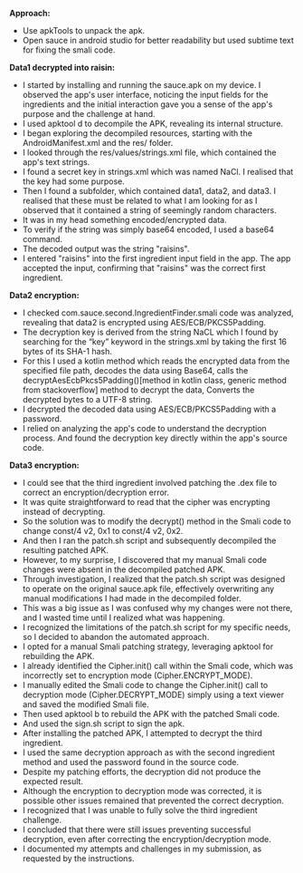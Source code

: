 **Approach:**

* Use apkTools to unpack the apk.
* Open sauce in android studio for better readability but used subtime text for fixing the smali code.

**Data1 decrypted into raisin:**

* I started by installing and running the sauce.apk on my device. I observed the app's user interface, noticing the input fields for the ingredients and the initial interaction gave you a sense of the app's purpose and the challenge at hand.
* I used apktool d to decompile the APK, revealing its internal structure.
* I began exploring the decompiled resources, starting with the AndroidManifest.xml and the res/ folder.
* I looked through the res/values/strings.xml file, which contained the app's text strings.
* I found a secret key in strings.xml which was named NaCl. I realised that the key had some purpose.
* Then I found a subfolder, which contained data1, data2, and data3. I realised that these must be related to what I am looking for as I observed that it contained a string of seemingly random characters.
* It was in my head something encoded/encrypted data.
* To verify if the string was simply base64 encoded, I used a base64 command.
* The decoded output was the string "raisins".
* I entered "raisins" into the first ingredient input field in the app. The app accepted the input, confirming that "raisins" was the correct first ingredient.

**Data2 encryption:**

* I checked com.sauce.second.IngredientFinder.smali code was analyzed, revealing that data2 is encrypted using AES/ECB/PKCS5Padding.
* The decryption key is derived from the string NaCL which I found by searching for the “key” keyword in the strings.xml by taking the first 16 bytes of its SHA-1 hash.
* For this I used a kotlin method which reads the encrypted data from the specified file path, decodes the data using Base64, calls the decryptAesEcbPkcs5Padding()[method in kotlin class, generic method from stackoverflow] method to decrypt the data, Converts the decrypted bytes to a UTF-8 string.
* I decrypted the decoded data using AES/ECB/PKCS5Padding with a password.
* I relied on analyzing the app's code to understand the decryption process. And found the decryption key directly within the app's source code.

**Data3 encryption:**

* I could see that the third ingredient involved patching the .dex file to correct an encryption/decryption error.
* It was quite straightforward to read that the cipher was encrypting instead of decrypting.
* So the solution was to modify the decrypt() method in the Smali code to change const/4 v2, 0x1 to const/4 v2, 0x2.
* And then I ran the patch.sh script and subsequently decompiled the resulting patched APK.
* However, to my surprise, I discovered that my manual Smali code changes were absent in the decompiled patched APK.
* Through investigation, I realized that the patch.sh script was designed to operate on the original sauce.apk file, effectively overwriting any manual modifications I had made in the decompiled folder.
* This was a big issue as I was confused why my changes were not there, and I wasted time until I realized what was happening.
* I recognized the limitations of the patch.sh script for my specific needs, so I decided to abandon the automated approach.
* I opted for a manual Smali patching strategy, leveraging apktool for rebuilding the APK.
* I already identified the Cipher.init() call within the Smali code, which was incorrectly set to encryption mode (Cipher.ENCRYPT_MODE).
* I manually edited the Smali code to change the Cipher.init() call to decryption mode (Cipher.DECRYPT_MODE) simply using a text viewer and saved the modified Smali file.
* Then used apktool b to rebuild the APK with the patched Smali code.
* And used the sign.sh script to sign the apk.
* After installing the patched APK, I attempted to decrypt the third ingredient.
* I used the same decryption approach as with the second ingredient method and used the password found in the source code.
* Despite my patching efforts, the decryption did not produce the expected result.
* Although the encryption to decryption mode was corrected, it is possible other issues remained that prevented the correct decryption.
* I recognized that I was unable to fully solve the third ingredient challenge.
* I concluded that there were still issues preventing successful decryption, even after correcting the encryption/decryption mode.
* I documented my attempts and challenges in my submission, as requested by the instructions.